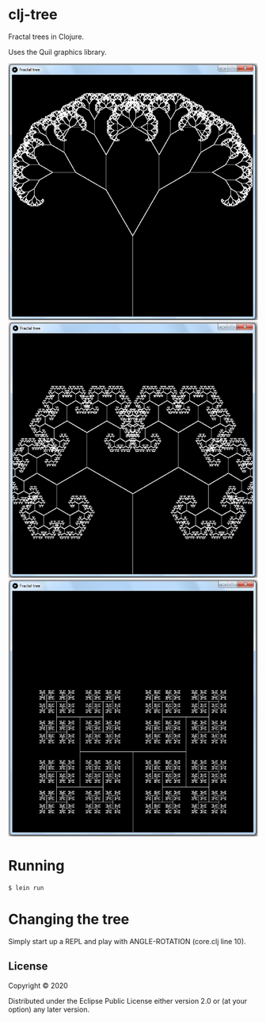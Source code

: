 # clj-tree
Fractal trees in Clojure.

Uses the Quil graphics library.

![Alt text](./screenshot1.png?raw=true "Title")
![Alt text](./screenshot2.png?raw=true "Title")
![Alt text](./screenshot3.png?raw=true "Title")

# Running


    $ lein run

# Changing the tree

Simply start up a REPL and play with ANGLE-ROTATION (core.clj line 10).

## License

Copyright © 2020

Distributed under the Eclipse Public License either version 2.0 or (at
your option) any later version.
